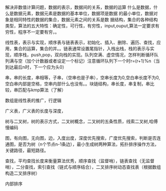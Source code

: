 解决非数值计算问题，数据的表示，数据间的关系，数据的运算 
什么是数据，什么是数据元素，数据元素是数据的基本单位，数据项是数据
的最小单位，数据对象是相同特性的数据的集合，数据元素之间的关系是数
据结构，集合的各种结构类型，算法的五大特性：确定性，可行性，有穷性，input,ouput,算法一定要求有穷性，程序不一定要有穷，。

线性表，表示与实现，顺序表与链表表示，初始化、插入、删除、遍历、查找，应用，集合的运算，集合的并。。链表通常设置尾指针，入栈出栈，栈的表示与实现，顺序栈，push,pop，双向栈的实现。队列空满、虚空情况，怎样判断循环队列满与空（加个计数器或者设定一个标记）注意循环队列下一个时r=(r+1)%n（当到达最后n时，下一个应为头0）

串，串的长度，串相等，子串，（空串也是子串），空串长度为0,空白串长度不为0,空白串内部是空格，空串内部什么也没有。。块链结构，串长度，串复制，串比较，串匹配与kmp算法（了解）

数组是线性表的推广，行逻辑

广义表，广义表的长度与深度，

树与二叉树，树的表示方式，二叉树概念，二叉树的五条性质，线索二叉树,哈傅慢编码

图，有向图，无向图，边，入度出度，深度优先搜索，广度优先搜索，判断是否连通图，是否为树（n个节点n-1条边），最小生成树两种算法，拓扑排序操作方法，关键路径，最短路径。

查找，平均查找长度来衡量算法优秀，顺序查找（监督哨），链表查找（无监督哨），二分查找，索引查找（链式与顺序结合），二叉排序树动态查找表（根据数组构造二叉排序树）

内部排序


